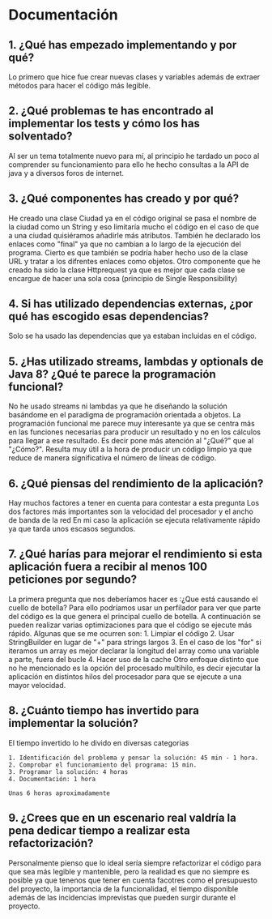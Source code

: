 # Documentación

## 1. ¿Qué has empezado implementando y por qué?

Lo primero que hice fue crear nuevas clases y variables además de extraer métodos para hacer el código más legible.

## 2. ¿Qué problemas te has encontrado al implementar los tests y cómo los has solventado?

Al ser un tema totalmente nuevo para mí, al principio he tardado un poco al comprender
su funcionamiento para ello he hecho consultas a la API de java y a diversos foros de internet.

## 3. ¿Qué componentes has creado y por qué?

He creado una clase Ciudad ya en el código original se pasa el nombre de la ciudad
como un String y eso limitaría mucho el código en el caso de que a una ciudad quisiéramos añadirle
más atributos. También he declarado los enlaces como "final" ya que no cambian a lo largo de la ejecución del programa. Cierto es 
que también se podría haber hecho uso de la clase URL y tratar a los difrentes enlaces como objetos. Otro componente que he creado
ha sido la clase Httprequest ya que es mejor que cada clase se encargue de hacer una sola cosa (principio de Single Responsibility)

## 4. Si has utilizado dependencias externas, ¿por qué has escogido esas dependencias?

Solo se ha usado las dependencias que ya estaban incluidas en el código.

## 5. ¿Has utilizado  streams, lambdas y optionals de Java 8? ¿Qué te parece la programación funcional?

No he usado streams ni lambdas ya que he diseñando la solución basándome en el paradigma de programación orientada a objetos.
La programación funcional me parece muy interesante ya que se centra más en las funciones necesarias para producir un resultado
y no en los cálculos para llegar a ese resultado. Es decir pone más atención al "¿Qué?" que al "¿Cómo?". Resulta muy útil a la hora
de producir un código limpio ya que reduce de manera significativa el número de líneas de código.

## 6. ¿Qué piensas del rendimiento de la aplicación? 

Hay muchos factores a tener en cuenta para contestar a esta pregunta
Los dos factores más importantes son la velocidad del procesador y el ancho de banda de la red
En mi caso la aplicación se ejecuta relativamente rápido ya que tarda unos escasos segundos.

## 7. ¿Qué harías para mejorar el rendimiento si esta aplicación fuera a recibir al menos 100 peticiones por segundo?

La primera pregunta que nos deberíamos hacer es :¿Que está causando el cuello de botella? Para ello podríamos usar
un perfilador para ver que parte del código es la que genera el principal cuello de botella. A continuación se pueden
realizar varias optimizaciones para que el código se ejecute más rápido. Algunas que se me ocurren son:
    1. Limpiar el código
    2. Usar StringBuilder en lugar de "+" para strings largos
    3. En el caso de los "for" si iteramos un array es mejor declarar la longitud del array como una variable a parte, fuera del bucle
    4. Hacer uso de la cache
Otro enfoque distinto que no he mencionado es la opción del procesado multihilo, es decir ejecutar la aplicación en 
distintos hilos del procesador para que se ejecute a una mayor velocidad.

## 8. ¿Cuánto tiempo has invertido para implementar la solución?

El tiempo invertido lo he divido en diversas categorias

    1. Identificación del problema y pensar la solución: 45 min - 1 hora.
    2. Comprobar el funcionamiento del programa: 15 min.
    3. Programar la solución: 4 horas 
    4. Documentación: 1 hora
    
    Unas 6 horas aproximadamente

## 9. ¿Crees que en un escenario real valdría la pena dedicar tiempo a realizar esta refactorización?

Personalmente pienso que lo ideal sería siempre refactorizar el código para que sea más legible y mantenible, pero la realidad es que no siempre es posible ya que tenenos que tener en cuenta facotres como el presupuesto del proyecto, la importancia de la funcionalidad, el tiempo disponible además de las incidencias imprevistas que pueden surgir durante el proyecto.


